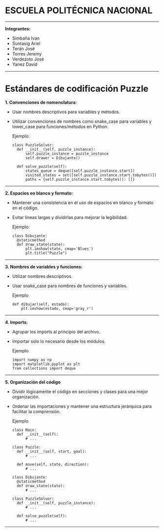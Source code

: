 # ESCUELA POLITÉCNICA NACIONAL

---

**Integrantes:**

- Simbaña Ivan
- Suntasig Ariel
- Terán José
- Torres Jeremy
- Verdezoto José
- Yanez David

---

# Estándares de codificación Puzzle

**1. Convenciones de nomenclatura:**

- Usar nombres descriptivos para variables y métodos.
- Utilizar convenciones de nombres como snake_case para variables y lower_case para funciones/métodos en Python.

  Ejemplo:

  ```
  class PuzzleSolver:
    def __init__(self, puzzle_instance):
        self.puzzle_instance = puzzle_instance
        self.drawer = Dibujante()
    
    def solve_puzzle(self):
        states_queue = deque([self.puzzle_instance.start])
        visited_states = set([self.puzzle_instance.start.tobytes()])
        paths = {self.puzzle_instance.start.tobytes(): []}
  ```

---
**2. Espacios en blanco y formato:**

- Mantener una consistencia en el uso de espacios en blanco y formato en el código.
- Evitar líneas largas y dividirlas para mejorar la legibilidad.

  Ejemplo:

  ```
  class Dibujante:
    @staticmethod
    def draw_state(state):
        plt.imshow(state, cmap='Blues')
        plt.title("Puzzle")
  ```

---
**3. Nombres de variables y funciones:**

- Utilizar nombres descriptivos.
- Usar snake_case para nombres de funciones y variables.

  Ejemplo

  ```
  def dibujar(self, estado):
      plt.imshow(estado, cmap='gray_r')
  ```

---

**4. Imports:**

- Agrupar los imports al principio del archivo.
- Importar solo lo necesario desde los módulos.
  
  Ejemplo
  ```
  import numpy as np
  import matplotlib.pyplot as plt
  from collections import deque
  ```
---
**5. Organización del código**

- Dividir lógicamente el código en secciones y clases para una mejor organización.
- Ordenar las importaciones y mantener una estructura jerárquica para facilitar la comprensión.

  Ejemplo
  ```
  class Main:
    def __init__(self):
        # ...
  
  class Puzzle:
    def __init__(self, start, goal):
        # ...

    def move(self, state, direction):
        # ...
  
  class Dibujante:
    @staticmethod
    def draw_state(state):
        # ...
  
  class PuzzleSolver:
    def __init__(self, puzzle_instance):
        # ...

    def solve_puzzle(self):
        # ...
  ```

---
